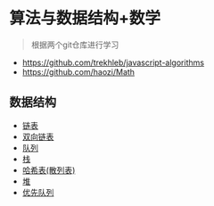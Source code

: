 

# 算法与数据结构+数学

> 根据两个git仓库进行学习

- https://github.com/trekhleb/javascript-algorithms
- https://github.com/haozi/Math

## 数据结构

- <a href="./src/data-structures/linked-list">链表</a> 
- <a  href="./src/data-structures/doubly-linked-list">双向链表</a> 
- <a  href="./src/data-structures/queue">队列</a> 
- <a  href="./src/data-structures/stack">栈</a> 
- <a  href="./src/data-structures/hash-table">哈希表(散列表)</a> 
- <a  href="./src/data-structures/heap">堆</a> 
- <a  href="./src/data-structures/priority-queue">优先队列</a> 